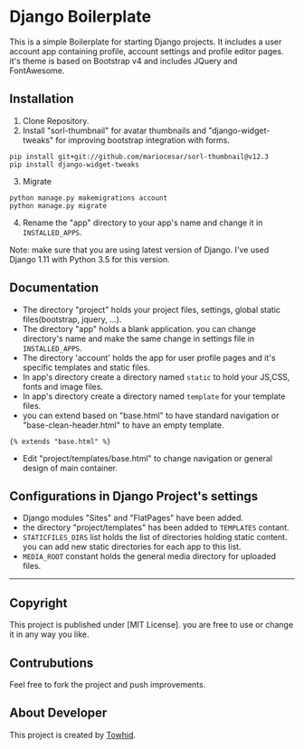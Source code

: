 # Django Boilerplate
This is a simple Boilerplate for starting Django projects. It includes a user account app containing profile, account settings and profile editor pages. it's theme is based on Bootstrap v4 and includes JQuery and FontAwesome.

## Installation
1. Clone Repository.
2. Install "sorl-thumbnail" for avatar thumbnails and "django-widget-tweaks" for improving bootstrap integration with forms.
```
pip install git+git://github.com/mariocesar/sorl-thumbnail@v12.3
pip install django-widget-tweaks
```
3. Migrate
```
python manage.py makemigrations account
python manage.py migrate
```
4. Rename the "app" directory to your app's name and change it in `INSTALLED_APPS`.

Note: make sure that you are using latest version of Django. I've used Django 1.11 with Python 3.5 for this version.

## Documentation
* The directory "project" holds your project files, settings, global static files(bootstrap, jquery, ...).
* The directory "app" holds a blank application. you can change directory's name and make the same change in settings file in `INSTALLED_APPS`.
* The directory 'account' holds the app for user profile pages and it's specific templates and static files.
* In app's directory create a directory named `static` to hold your JS,CSS, fonts and image files.
* In app's directory create a directory named `template` for your template files.
* you can extend based on "base.html" to have standard navigation or "base-clean-header.html" to have an empty template.
```
{% extends "base.html" %}
```
* Edit "project/templates/base.html" to change navigation or general design of main container.

## Configurations in Django Project's settings
* Django modules "Sites" and "FlatPages" have been added.
* the directory "project/templates" has been added to `TEMPLATES` contant.
* `STATICFILES_DIRS` list holds the list of directories holding static content. you can add new static directories for each app to this list.
* `MEDIA_ROOT` constant holds the general media directory for uploaded files.

--------
## Copyright
This project is published under [MIT License]. you are free to use or change it in any way you like.

## Contrubutions
Feel free to fork the project and push improvements.

## About Developer
This project is created by [Towhid](http://TheRational.ist/ "The Rationalist").
